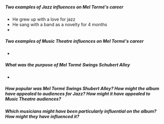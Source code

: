 ##### Two examples of Jazz influences on Mel Tormé's career
- He grew up with a love for jazz
- He sang with a band as a novelty for 4 months
- 

##### Two examples of Music Theatre influences on Mel Tormé's career
- 

##### What was the purpose of Mel Tormé Swings Schubert Alley
- 

##### How popular was Mel Tormé Swings Shubert Alley? How might the album have appealed to audiences for Jazz? How might it have appealed to Music Theatre audiences?

##### Which musicians might have been particularly influential on the album? How might they have influenced it? 




